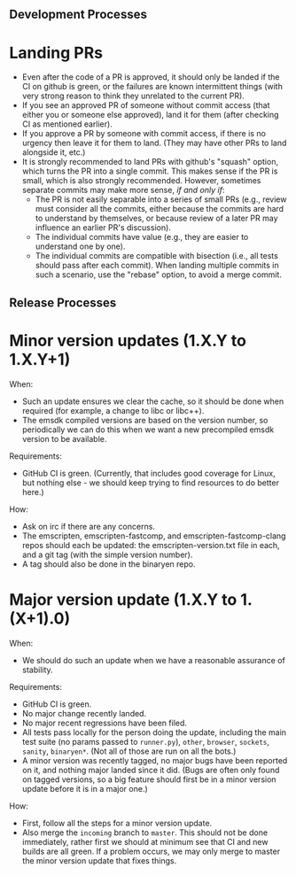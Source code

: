 Development Processes
---------------------

Landing PRs
===========

 * Even after the code of a PR is approved, it should only be landed if the
   CI on github is green, or the failures are known intermittent things
   (with very strong reason to think they unrelated to the current PR).
 * If you see an approved PR of someone without commit access (that either
   you or someone else approved), land it for them (after checking CI as
   mentioned earlier).
 * If you approve a PR by someone with commit access, if there is no urgency
   then leave it for them to land. (They may have other PRs to land alongside
   it, etc.)
 * It is strongly recommended to land PRs with github's "squash" option, which
   turns the PR into a single commit. This makes sense if the PR is small,
   which is also strongly recommended. However, sometimes separate commits may
   make more sense, *if and only if*:
    * The PR is not easily separable into a series of small PRs (e.g., review
      must consider all the commits, either because the commits are hard to
      understand by themselves, or because review of a later PR may influence
      an earlier PR's discussion).
    * The individual commits have value (e.g., they are easier to understand
      one by one).
    * The individual commits are compatible with bisection (i.e., all tests
      should pass after each commit).
   When landing multiple commits in such a scenario, use the "rebase" option,
   to avoid a merge commit.


Release Processes
-----------------

Minor version updates (1.X.Y to 1.X.Y+1)
========================================

When:

 * Such an update ensures we clear the cache, so it should be done when required
   (for example, a change to libc or libc++).
 * The emsdk compiled versions are based on the version number, so periodically
   we can do this when we want a new precompiled emsdk version to be available.

Requirements:

 * GitHub CI is green. (Currently, that includes good coverage for Linux, but
   nothing else - we should keep trying to find resources to do better here.)

How:

 * Ask on irc if there are any concerns.
 * The emscripten, emscripten-fastcomp, and emscripten-fastcomp-clang repos
   should each be updated: the emscripten-version.txt file in each, and a git
   tag (with the simple version number).
 * A tag should also be done in the binaryen repo.


Major version update (1.X.Y to 1.(X+1).0)
=========================================

When:

 * We should do such an update when we have a reasonable assurance of stability.

Requirements:

 * GitHub CI is green.
 * No major change recently landed.
 * No major recent regressions have been filed.
 * All tests pass locally for the person doing the update, including the main
   test suite (no params passed to `runner.py`), `other`, `browser`, `sockets`,
   `sanity`, `binaryen*`. (Not all of those are run on all the bots.)
 * A minor version was recently tagged, no major bugs have been reported on it,
   and nothing major landed since it did. (Bugs are often only found on tagged
   versions, so a big feature should first be in a minor version update before
   it is in a major one.)

How:

 * First, follow all the steps for a minor version update.
 * Also merge the `incoming` branch to `master`. This should not be done
   immediately, rather first we should at minimum see that CI and new builds are
   all green. If a problem occurs, we may only merge to master the minor version
   update that fixes things.

